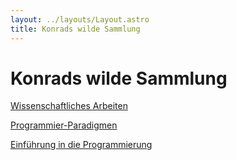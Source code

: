 ```yaml
---
layout: ../layouts/Layout.astro
title: Konrads wilde Sammlung 
---
```


# Konrads wilde Sammlung

[Wissenschaftliches Arbeiten](./wissarb)

[Programmier-Paradigmen](./pp/pp)

[Einführung in die Programmierung](./prog/prog)



